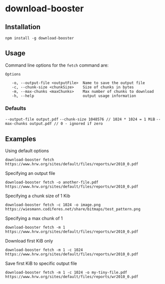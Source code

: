 # download-booster

## Installation

```
npm install -g download-booster
```

## Usage

Command line options for the `fetch` command are:

```
Options

   -o, --output-file <outputFile>  Name to save the output file
   -c, --chunk-size <chunkSize>    Size of chunks in bytes
   -m, --max-chunks <maxChunks>    Max number of chunks to download
   -h, --help                      output usage information
```

### Defaults
`--output-file output.pdf`
`--chunk-size 1048576 // 1024 * 1024 = 1 MiB`
`--max-chunks output.pdf // 0 - ignored if zero`

## Examples

Using default options
```
download-booster fetch https://www.hrw.org/sites/default/files/reports/wr2010_0.pdf
```

Specifying an output file
```
download-booster fetch -o another-file.pdf https://www.hrw.org/sites/default/files/reports/wr2010_0.pdf
```

Specifying a chunk size of 1 Kib
```
download-booster fetch -c 1024 -o image.png https://wiesmann.codiferes.net/share/bitmaps/test_pattern.png
```

Specifying a max chunk of 1
```
download-booster fetch -m 1 https://www.hrw.org/sites/default/files/reports/wr2010_0.pdf
```

Download first KiB only
```
download-booster fetch -m 1 -c 1024 https://www.hrw.org/sites/default/files/reports/wr2010_0.pdf
```

Save first KiB to specific output file
```
download-booster fetch -m 1 -c 1024 -o my-tiny-file.pdf https://www.hrw.org/sites/default/files/reports/wr2010_0.pdf
```

